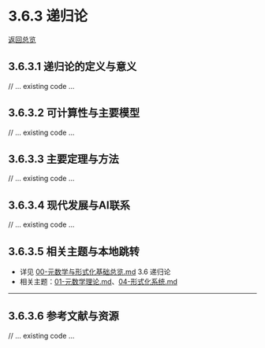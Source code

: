 # 3.6.3 递归论

[返回总览](../00-元数学与形式化基础总览.md)

## 3.6.3.1 递归论的定义与意义

// ... existing code ...

## 3.6.3.2 可计算性与主要模型

// ... existing code ...

## 3.6.3.3 主要定理与方法

// ... existing code ...

## 3.6.3.4 现代发展与AI联系

// ... existing code ...

## 3.6.3.5 相关主题与本地跳转

- 详见 [00-元数学与形式化基础总览.md](../00-元数学与形式化基础总览.md) 3.6 递归论
- 相关主题：[01-元数学理论.md](01-元数学理论.md)、[04-形式化系统.md](04-形式化系统.md)

---

## 3.6.3.6 参考文献与资源

// ... existing code ...
